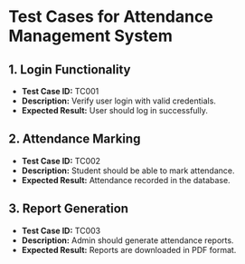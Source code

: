 # Test Cases for Attendance Management System

## 1. Login Functionality
- **Test Case ID:** TC001
- **Description:** Verify user login with valid credentials.
- **Expected Result:** User should log in successfully.

## 2. Attendance Marking
- **Test Case ID:** TC002
- **Description:** Student should be able to mark attendance.
- **Expected Result:** Attendance recorded in the database.

## 3. Report Generation
- **Test Case ID:** TC003
- **Description:** Admin should generate attendance reports.
- **Expected Result:** Reports are downloaded in PDF format.
